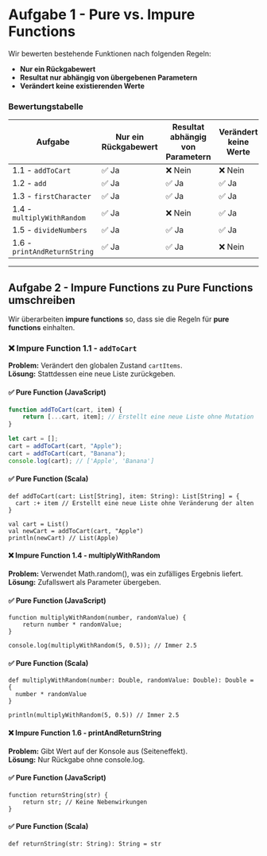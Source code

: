 
# **Aufgabe 1 - Pure vs. Impure Functions**
Wir bewerten bestehende Funktionen nach folgenden Regeln:  
- **Nur ein Rückgabewert**  
- **Resultat nur abhängig von übergebenen Parametern**  
- **Verändert keine existierenden Werte**  

### **Bewertungstabelle**  

| **Aufgabe** | **Nur ein Rückgabewert** | **Resultat abhängig von Parametern** | **Verändert keine Werte** | **Pure/Impure** |
|------------|-----------------|---------------------------|-----------------------|---------------|
| 1.1 - `addToCart` | ✅ Ja | ❌ Nein | ❌ Nein | **Impure** |
| 1.2 - `add` | ✅ Ja | ✅ Ja | ✅ Ja | **Pure** |
| 1.3 - `firstCharacter` | ✅ Ja | ✅ Ja | ✅ Ja | **Pure** |
| 1.4 - `multiplyWithRandom` | ✅ Ja | ❌ Nein | ✅ Ja | **Impure** |
| 1.5 - `divideNumbers` | ✅ Ja | ✅ Ja | ✅ Ja | **Pure** |
| 1.6 - `printAndReturnString` | ✅ Ja | ✅ Ja | ❌ Nein | **Impure** |

---

## **Aufgabe 2 - Impure Functions zu Pure Functions umschreiben**
Wir überarbeiten **impure functions** so, dass sie die Regeln für **pure functions** einhalten.

### ❌ **Impure Function 1.1 - `addToCart`**
**Problem:** Verändert den globalen Zustand `cartItems`.  
**Lösung:** Stattdessen eine neue Liste zurückgeben.

#### ✅ **Pure Function (JavaScript)**
```javascript
function addToCart(cart, item) {
    return [...cart, item]; // Erstellt eine neue Liste ohne Mutation
}

let cart = [];
cart = addToCart(cart, "Apple");
cart = addToCart(cart, "Banana");
console.log(cart); // ['Apple', 'Banana']
```

#### ✅ **Pure Function (Scala)**

```
def addToCart(cart: List[String], item: String): List[String] = {
  cart :+ item // Erstellt eine neue Liste ohne Veränderung der alten
}

val cart = List()
val newCart = addToCart(cart, "Apple")
println(newCart) // List(Apple)
```

#### ❌ **Impure Function 1.4 - multiplyWithRandom**

**Problem:** Verwendet Math.random(), was ein zufälliges Ergebnis liefert.  
**Lösung:** Zufallswert als Parameter übergeben.

#### **✅ Pure Function (JavaScript)**  

```
function multiplyWithRandom(number, randomValue) {
    return number * randomValue;
}

console.log(multiplyWithRandom(5, 0.5)); // Immer 2.5
```

#### **✅ Pure Function (Scala)**  

```
def multiplyWithRandom(number: Double, randomValue: Double): Double = {
  number * randomValue
}

println(multiplyWithRandom(5, 0.5)) // Immer 2.5
```

#### **❌ Impure Function 1.6 - printAndReturnString**  
**Problem:** Gibt Wert auf der Konsole aus (Seiteneffekt).  
**Lösung:** Nur Rückgabe ohne console.log. 

#### **✅ Pure Function (JavaScript)**  

```
function returnString(str) {
    return str; // Keine Nebenwirkungen
}
```

#### **✅ Pure Function (Scala)**

```
def returnString(str: String): String = str
```


